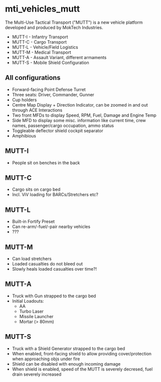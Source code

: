 mti_vehicles_mutt
===================

The Multi-Use Tactical Transport ("MUTT") is a new vehicle platform developed and produced by MokTech Industries.

- MUTT-I - Infantry Transport
- MUTT-C - Cargo Transport
- MUTT-L - Vehicle/Field Logistics
- MUTT-M - Medical Transport
- MUTT-A - Assault Variant, different armaments
- MUTT-S - Mobile Shield Configuration

## All configurations

- Forward-facing Point Defense Turret
- Three seats: Driver, Commander, Gunner
- Cup holders
- Centre Map Display + Direction Indicator, can be zoomed in and out through ACE Interactions
- Two front MFDs to display Speed, RPM, Fuel, Damage and Engine Temp
- Side MFD to display some misc. information like current time, crew names, passenger/cargo occupation, ammo status
- Toggleable deflector shield cockpit separator
- Amphibious

## MUTT-I

- People sit on benches in the back

## MUTT-C

- Cargo sits on cargo bed
- Incl. ViV loading for BARCs/Stretchers etc?

## MUTT-L

- Built-in Fortify Preset
- Can re-arm/-fuel/-pair nearby vehicles
- ???

## MUTT-M

- Can load stretchers
- Loaded casualties do not bleed out
- Slowly heals loaded casualties over time?!

## MUTT-A

- Truck with Gun strapped to the cargo bed
- Initial Loadouts:
  - AA
  - Turbo Laser
  - Missile Launcher
  - Mortar (> 80mm)

## MUTT-S

- Truck with a Shield Generator strapped to the cargo bed
- When enabled, front-facing shield to allow providing cover/protection when approaching objs under fire
- Shield can be disabled with enough incoming damage
- When shield is enabled, speed of the MUTT is severely decresed, fuel drain severely increased
